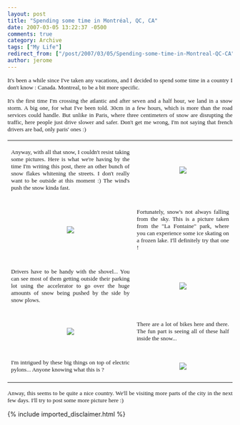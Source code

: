 ```yaml
---
layout: post
title: "Spending some time in Montréal, QC, CA"
date: 2007-03-05 13:22:37 -0500
comments: true
category: Archive
tags: ["My Life"]
redirect_from: ["/post/2007/03/05/Spending-some-time-in-Montreal-QC-CA", "/post/2007/03/05/spending-some-time-in-montreal-qc-ca"]
author: jerome
---
```

<!-- more -->
<P align=justify><FONT face=Tahoma size=2>It's been a while since I've taken any vacations, and I decided to spend some time in a country I don't know : Canada. Montreal, to be a bit more specific.</FONT></P>
<P align=justify><FONT face=Tahoma size=2>It's the first time I'm crossing the atlantic and after seven and a half hour, we land in a snow storm. A big one, for what I've been told. 30cm in a few hours, which is more than the road services could handle. But unlike in Paris, where three centimeters of snow are disrupting the traffic, here people just drive slower and safer. Don't get me wrong, I'm not saying that french drivers are bad, only paris' ones :)</FONT><BR></P>
<P>
<TABLE>
<TBODY>
<TR>
<TD>
<P align=justify><FONT face=Tahoma size=2>Anyway, with all that snow, I couldn't resist taking some pictures. Here is what we're having by the time I'm writing this post, there an other bunch of snow flakes whitening the streets. I don't really want to be outside at this moment :) The wind's push the snow kinda fast.<BR></FONT></P></TD>
<TD style="TEXT-ALIGN: center"><A href="/ShowImage.aspx?ImageID=52f474f8-d778-4c2f-b8db-194fd3471485&amp;Thumb=False"><IMG src="/ShowImage.aspx?ImageID=52f474f8-d778-4c2f-b8db-194fd3471485&amp;Thumb=True" border=0> </A></TD></TR>
<TR>
<TD style="TEXT-ALIGN: center"><A href="/ShowImage.aspx?ImageID=4d7a28c8-3c2d-4e8e-92d2-a971754abc0a&amp;Thumb=False"><IMG src="/ShowImage.aspx?ImageID=4d7a28c8-3c2d-4e8e-92d2-a971754abc0a&amp;Thumb=True" border=0> </A></TD>
<TD>
<P align=justify><FONT face=Tahoma size=2>Fortunately, snow's not always falling from the sky. This is a picture taken from the "La Fontaine" park, where you can experience some ice skating on a frozen lake. I'll definitely try that one ! </FONT></P></TD></TR>
<TR>
<TD>
<P align=justify><FONT face=Tahoma size=2>Drivers have to be handy with the shovel... You can see most of them getting outside their parking lot using the accelerator to go over the huge amounts of snow being pushed by the side by snow plows. </FONT></P></TD>
<TD style="TEXT-ALIGN: center"><A href="/ShowImage.aspx?ImageID=464279c9-0f39-44ed-8cc7-b78f0c34a6d6&amp;Thumb=False"><IMG src="/ShowImage.aspx?ImageID=464279c9-0f39-44ed-8cc7-b78f0c34a6d6&amp;Thumb=True" border=0> </A></TD></TR>
<TR>
<TD style="TEXT-ALIGN: center"><A href="/ShowImage.aspx?ImageID=8baf36b8-3d93-43fd-b3aa-e484af8e9223&amp;Thumb=False"><IMG src="/ShowImage.aspx?ImageID=8baf36b8-3d93-43fd-b3aa-e484af8e9223&amp;Thumb=True" border=0> </A></TD>
<TD>
<P align=justify><FONT face=Tahoma size=2>There are a lot of bikes here and there. The fun part is seeing all of these half inside the snow...</FONT> </P></TD></TR>
<TR>
<TD>
<P align=justify><FONT face=Tahoma size=2>I'm intrigued by these big things on top of electric pylons... Anyone knowing what this is ?</FONT> </P></TD>
<TD style="TEXT-ALIGN: center"><A href="/ShowImage.aspx?ImageID=b745457b-cfca-46d0-b775-7f85706b29fe&amp;Thumb=False"><IMG src="/ShowImage.aspx?ImageID=b745457b-cfca-46d0-b775-7f85706b29fe&amp;Thumb=True" border=0> </A></TD></TR></TBODY></TABLE></P>
<P align=justify><FONT face=Tahoma size=2>Anway, this seems to be quite a nice country. We'll be visiting more parts of the city in the next few days. I'll try to post some more picture here :)</FONT></P>
{% include imported_disclaimer.html %}
